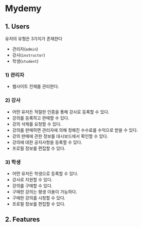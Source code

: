 # Mydemy

## 1. Users

유저의 유형은 3가지가 존재한다

-   관리자(`admin`)
-   강사(`instructor`)
-   학생(`student`)

### 1) 관리자

-   웹사이트 전체를 관리한다.

### 2) 강사

-   어떤 유저든 적절한 인증을 통해 강사로 등록할 수 있다.
-   강의를 등록하고 판매할 수 있다.
-   강의 삭제를 요청할 수 있다.
-   강의를 판매하면 관리자에 의해 정해진 수수료를 수익으로 받을 수 있다.
-   강의 판매에 관한 정보를 대시보드에서 확인할 수 있다.
-   강의에 대한 공지사항을 등록할 수 있다.
-   프로필 정보를 편집할 수 있다.

### 3) 학생

-   어떤 유저든 학생으로 등록할 수 있다.
-   강사로 지원할 수 있다.
-   강의를 구매할 수 있다.
-   구매한 강의는 평생 이용이 가능하다.
-   구매한 강의를 시청할 수 있다.
-   프로필 정보를 편집할 수 있다.

## 2. Features
